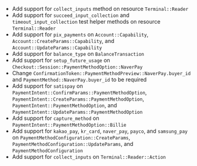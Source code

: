 * Add support for `collect_inputs` method on resource `Terminal::Reader`
* Add support for `succeed_input_collection` and `timeout_input_collection` test helper methods on resource `Terminal::Reader`
* Add support for `pix_payments` on `Account::Capability`, `Account::CreateParams::Capability`, and `Account::UpdateParams::Capability`
* Add support for `balance_type` on `BalanceTransaction`
* Add support for `setup_future_usage` on `Checkout::Session::PaymentMethodOption::NaverPay`
* Change `ConfirmationToken::PaymentMethodPreview::NaverPay.buyer_id` and `PaymentMethod::NaverPay.buyer_id` to be required
* Add support for `satispay` on `PaymentIntent::ConfirmParams::PaymentMethodOption`, `PaymentIntent::CreateParams::PaymentMethodOption`, `PaymentIntent::PaymentMethodOption`, and `PaymentIntent::UpdateParams::PaymentMethodOption`
* Add support for `capture_method` on `PaymentIntent::PaymentMethodOption::Billie`
* Add support for `kakao_pay`, `kr_card`, `naver_pay`, `payco`, and `samsung_pay` on `PaymentMethodConfiguration::CreateParams`, `PaymentMethodConfiguration::UpdateParams`, and `PaymentMethodConfiguration`
* Add support for `collect_inputs` on `Terminal::Reader::Action`